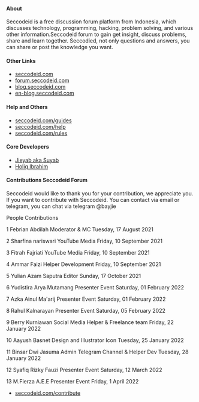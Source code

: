 #### About
Seccodeid is a free discussion forum platform from Indonesia, which discusses technology, programming, hacking, problem solving, and various other information.Seccodeid forum to gain get insight, discuss problems, share and learn together. Seccodied, not only questions and answers, you can share or post the knowledge you want.

#### Other Links
- [seccodeid.com](https://seccodeid.com/)
- [forum.seccodeid.com](https://forum.seccodeid.com)
- [blog.seccodeid.com](https://blog.seccodeid.com)
- [en-blog.seccodeid.com](https://en-blog.seccodeid.com/)

#### Help and Others
- [seccodeid.com/guides](https://seccodeid.com/guides)
- [seccodeid.com/help](https://forum.seccodeid.com/help-center)
- [seccodeid.com/rules](https://forum.seccodeid.com/rules)

#### Core Developers 

- [Jieyab aka Suyab](https://github.com/jieyab89)
- [Holiq Ibrahim](https://github.com/holiq)

#### Contributions Seccodeid Forum

Seccodeid would like to thank you for your contribution, we appreciate you. If you want to contribute with Seccodeid. You can contact via email or telegram, you can chat via telegram @bayjie

People Contributions

1	Febrian Abdilah	Moderator & MC	Tuesday, 17 August 2021

2	Sharfina nariswari	YouTube Media	Friday, 10 September 2021

3	Fitrah Fajriati	YouTube Media	Friday, 10 September 2021

4	Ammar Faizi	Helper Development	Friday, 10 September 2021

5	Yulian Azam Saputra	Editor	Sunday, 17 October 2021

6	Yudistira Arya Mutamang	Presenter Event	Saturday, 01 February 2022

7	Azka Ainul Ma'arij	Presenter Event	Saturday, 01 February 2022

8	Rahul Kalnarayan	Presenter Event	Saturday, 05 February 2022

9	Berry Kurniawan	Social Media Helper & Freelance team	Friday, 22 January 2022

10	Aayush Basnet	Design and Illustrator Icon	Tuesday, 25 January 2022

11	Binsar Dwi Jasuma	Admin Telegram Channel & Helper Dev	Tuesday, 28 January 2022

12	Syafiq Rizky Fauzi	Presenter Event	Saturday, 12 March 2022

13	M.Fierza A.E.E	Presenter Event	Friday, 1 April 2022

- [seccodeid.com/contribute](https://seccodeid.com/contribute)
